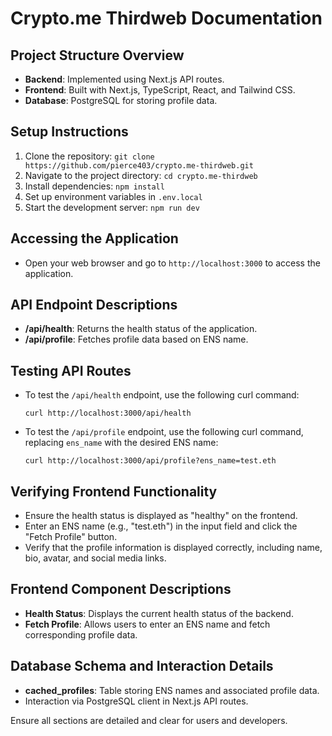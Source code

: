 # Crypto.me Thirdweb Documentation

## Project Structure Overview
- **Backend**: Implemented using Next.js API routes.
- **Frontend**: Built with Next.js, TypeScript, React, and Tailwind CSS.
- **Database**: PostgreSQL for storing profile data.

## Setup Instructions
1. Clone the repository: `git clone https://github.com/pierce403/crypto.me-thirdweb.git`
2. Navigate to the project directory: `cd crypto.me-thirdweb`
3. Install dependencies: `npm install`
4. Set up environment variables in `.env.local`
5. Start the development server: `npm run dev`

## Accessing the Application
- Open your web browser and go to `http://localhost:3000` to access the application.

## API Endpoint Descriptions
- **/api/health**: Returns the health status of the application.
- **/api/profile**: Fetches profile data based on ENS name.

## Testing API Routes
- To test the `/api/health` endpoint, use the following curl command:
  ```
  curl http://localhost:3000/api/health
  ```
- To test the `/api/profile` endpoint, use the following curl command, replacing `ens_name` with the desired ENS name:
  ```
  curl http://localhost:3000/api/profile?ens_name=test.eth
  ```

## Verifying Frontend Functionality
- Ensure the health status is displayed as "healthy" on the frontend.
- Enter an ENS name (e.g., "test.eth") in the input field and click the "Fetch Profile" button.
- Verify that the profile information is displayed correctly, including name, bio, avatar, and social media links.

## Frontend Component Descriptions
- **Health Status**: Displays the current health status of the backend.
- **Fetch Profile**: Allows users to enter an ENS name and fetch corresponding profile data.

## Database Schema and Interaction Details
- **cached_profiles**: Table storing ENS names and associated profile data.
- Interaction via PostgreSQL client in Next.js API routes.

Ensure all sections are detailed and clear for users and developers.
